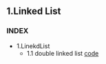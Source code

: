 ## 1.Linked List

### INDEX

* 1.LinekdList
    * 1.1 double linked list [code](https://github.com/csbyun-data/CPP-Pro/blob/main/chap04/LinkeList/double_linked_list.cpp)

